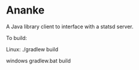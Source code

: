 # Ananke

A Java library client to interface with a statsd server.

To build:

Linux: ./gradlew build

windows gradlew.bat build
